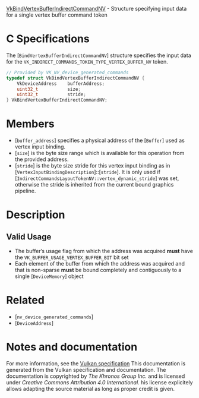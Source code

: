 [VkBindVertexBufferIndirectCommandNV](https://www.khronos.org/registry/vulkan/specs/1.3-extensions/man/html/VkBindVertexBufferIndirectCommandNV.html) - Structure specifying input data for a single vertex buffer command token

# C Specifications
The [`BindVertexBufferIndirectCommandNV`] structure specifies the input
data for the `VK_INDIRECT_COMMANDS_TOKEN_TYPE_VERTEX_BUFFER_NV` token.
```c
// Provided by VK_NV_device_generated_commands
typedef struct VkBindVertexBufferIndirectCommandNV {
    VkDeviceAddress    bufferAddress;
    uint32_t           size;
    uint32_t           stride;
} VkBindVertexBufferIndirectCommandNV;
```

# Members
- [`buffer_address`] specifies a physical address of the [`Buffer`] used as vertex input binding.
- [`size`] is the byte size range which is available for this operation from the provided address.
- [`stride`] is the byte size stride for this vertex input binding as in [`VertexInputBindingDescription`]::[`stride`]. It is only used if [`IndirectCommandsLayoutTokenNV::vertex_dynamic_stride`] was set, otherwise the stride is inherited from the current bound graphics pipeline.

# Description
## Valid Usage
-    The buffer’s usage flag from which the address was acquired  **must**  have the `VK_BUFFER_USAGE_VERTEX_BUFFER_BIT` bit set
-    Each element of the buffer from which the address was acquired and that is non-sparse  **must**  be bound completely and contiguously to a single [`DeviceMemory`] object

# Related
- [`nv_device_generated_commands`]
- [`DeviceAddress`]

# Notes and documentation
For more information, see the [Vulkan specification](https://www.khronos.org/registry/vulkan/specs/1.3-extensions/html/vkspec.html)
This documentation is generated from the Vulkan specification and documentation.
The documentation is copyrighted by *The Khronos Group Inc.* and is licensed under *Creative Commons Attribution 4.0 International*.
his license explicitely allows adapting the source material as long as proper credit is given.
        